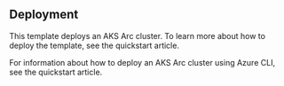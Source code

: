 ## Deployment
This template deploys an AKS Arc cluster. To learn more about how to deploy the template, see the quickstart article.

For information about how to deploy an AKS Arc cluster using Azure CLI, see the quickstart article.